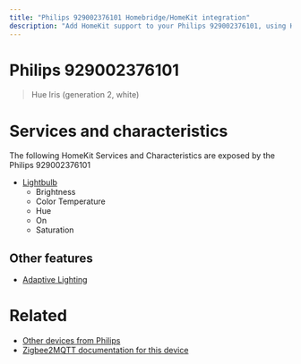 ```yaml
---
title: "Philips 929002376101 Homebridge/HomeKit integration"
description: "Add HomeKit support to your Philips 929002376101, using Homebridge, Zigbee2MQTT and homebridge-z2m."
---
```

<!---
This file has been GENERATED using src/docgen/docgen.ts
DO NOT EDIT THIS FILE MANUALLY!
-->
# Philips 929002376101
> Hue Iris (generation 2, white)


# Services and characteristics
The following HomeKit Services and Characteristics are exposed by
the Philips 929002376101

* [Lightbulb](../../light.md)
  * Brightness
  * Color Temperature
  * Hue
  * On
  * Saturation


## Other features
* [Adaptive Lighting](../../light.md)


# Related
* [Other devices from Philips](../index.md#philips)
* [Zigbee2MQTT documentation for this device](https://www.zigbee2mqtt.io/devices/929002376101.html)